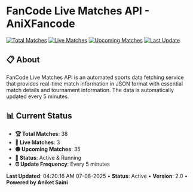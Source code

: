 # FanCode Live Matches API - AniXFancode

[![Total Matches](https://img.shields.io/badge/Total%20Matches-38-blue)](https://github.com/AniketSainiOp/AniXFancode)
[![Live Matches](https://img.shields.io/badge/Live%20Matches-3-red)](https://github.com/AniketSainiOp/AniXFancode)
[![Upcoming Matches](https://img.shields.io/badge/Upcoming%20Matches-35-green)](https://github.com/AniketSainiOp/AniXFancode)
[![Last Update](https://img.shields.io/badge/Last%20Update-04%3A20%3A16%20AM%2007-08-2025-orange)](https://github.com/AniketSainiOp/AniXFancode)

## 📋 About

FanCode Live Matches API is an automated sports data fetching service that provides real-time match information in JSON format with essential match details and tournament information. The data is automatically updated every 5 minutes.

## 📊 Current Status

- **🏆 Total Matches**: 38
- **🔴 Live Matches**: 3
- **🟢 Upcoming Matches**: 35
- **📡 Status**: Active & Running
- **⏰ Update Frequency**: Every 5 minutes

**Last Updated**: 04:20:16 AM 07-08-2025 • **Status**: Active • **Version**: 2.0 • **Powered by Aniket Saini**
